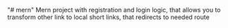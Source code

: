 "# mern" 
Mern project with registration and login logic, that allows you to transform other link to local short links, that redirects to needed route
